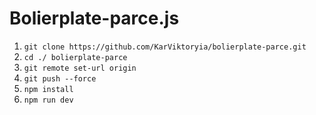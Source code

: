 # Bolierplate-parce.js

1. `git clone https://github.com/KarViktoryia/bolierplate-parce.git`
2. `cd ./ bolierplate-parce`
3. `git remote set-url origin`
4. `git push --force`
5. `npm install`
6. `npm run dev`

